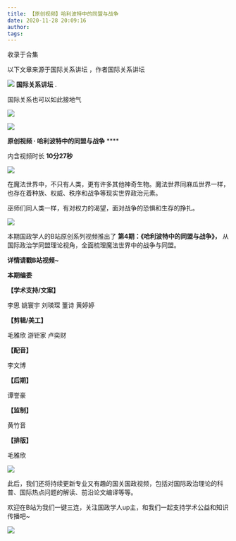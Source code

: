 ```yaml
---
title: 【原创视频】哈利波特中的同盟与战争
date: 2020-11-28 20:09:16
author: 
tags: 
---
```



收录于合集

以下文章来源于国际关系讲坛 ，作者国际关系讲坛

![](/images/1769/2.png) **国际关系讲坛** .

国际关系也可以如此接地气

  
![](/images/1769/3.jpeg)

  

![](/images/1769/4.png)

  

**原创视频 · 哈利波特中的同盟与战争** ****

内含视频时长 **10分27秒**

![](/images/1769/5.png)

  

  

在魔法世界中，不只有人类，更有许多其他神奇生物。魔法世界同麻瓜世界一样，也存在着种族、权威、秩序和战争等现实世界政治元素。

  

巫师们同人类一样，有对权力的渴望，面对战争的恐惧和生存的挣扎。

  

![](/images/1769/6.gif)

  

本期国政学人的B站原创系列视频推出了 **第4期：《哈利波特中的同盟与战争》，** 从国际政治学同盟理论视角，全面梳理魔法世界中的战争与同盟。  

  

 **详情请戳B站视频~**

  

**本期编委**

 **【学术支持/文案】**

李思 姚寰宇 刘瑛琛 董诗 黄婷婷

 **【剪辑/美工】**

毛雅欣 游钜家 卢奕财

 **【配音】**

李文博

 **【后期】**

谭誉豪

 **【监制】**

黄竹音

 **【排版】**

毛雅欣

  

![](/images/1769/7.jpeg)

  

此后，我们还将持续更新专业又有趣的国关国政视频，包括对国际政治理论的科普、国际热点问题的解读、前沿论文编译等等。

  

欢迎在B站为我们一键三连，关注国政学人up主，和我们一起支持学术公益和知识传播吧~

  

  

![](/images/1769/8.jpeg)

